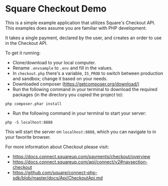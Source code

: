 Square Checkout Demo
=========================

This is a simple example application that utilizes Square's Checkout API. This examples does assume you are familiar with PHP development.

It takes a single payment, declared by the user, and creates an order to use in the Checkout API.

To get it running:

* Clone/download to your local computer.
* Rename `.envsample` to `.env` and fill in the values.
* In `checkout.php` there's a variable, `IS_PROD` to switch between production and sandbox; change it based on your needs.
* Downloaded composer (https://getcomposer.org/download/)
* Run the following command in your terminal to download the required packages (in the directory you copied the project to):
```
php composer.phar install
```
* Run the following command in your terminal to start your server:
```
php -S localhost:8888
```

This will start the server on `localhost:8888`, which you can navigate to in your favorite browser.

For more information about Checkout please visit:
* https://docs.connect.squareup.com/payments/checkout/overview
* https://docs.connect.squareup.com/api/connect/v2#navsection-checkout
* https://github.com/square/connect-php-sdk/blob/master/docs/Api/CheckoutApi.md
